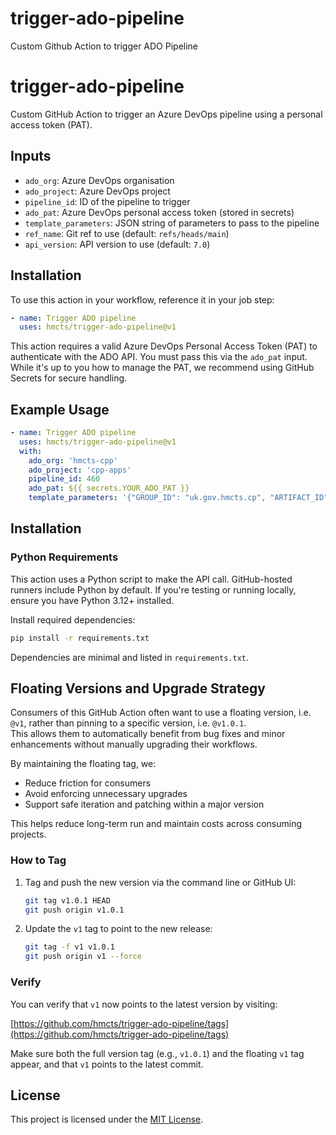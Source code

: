 # trigger-ado-pipeline
Custom Github Action to trigger ADO Pipeline

# trigger-ado-pipeline

Custom GitHub Action to trigger an Azure DevOps pipeline using a personal access token (PAT).

## Inputs

- `ado_org`: Azure DevOps organisation
- `ado_project`: Azure DevOps project
- `pipeline_id`: ID of the pipeline to trigger
- `ado_pat`: Azure DevOps personal access token (stored in secrets)
- `template_parameters`: JSON string of parameters to pass to the pipeline
- `ref_name`: Git ref to use (default: `refs/heads/main`)
- `api_version`: API version to use (default: `7.0`)

## Installation

To use this action in your workflow, reference it in your job step:

```yaml
- name: Trigger ADO pipeline
  uses: hmcts/trigger-ado-pipeline@v1
```

This action requires a valid Azure DevOps Personal Access Token (PAT) to authenticate with the ADO API. You must pass 
this via the `ado_pat` input. While it's up to you how to manage the PAT, we recommend using GitHub Secrets for secure handling.

## Example Usage

```yaml
- name: Trigger ADO pipeline
  uses: hmcts/trigger-ado-pipeline@v1
  with:
    ado_org: 'hmcts-cpp'
    ado_project: 'cpp-apps'
    pipeline_id: 460
    ado_pat: ${{ secrets.YOUR_ADO_PAT }}
    template_parameters: '{"GROUP_ID": "uk.gov.hmcts.cp", "ARTIFACT_ID": "example", "ARTIFACT_VERSION": "1.2.3"}'
```

## Installation

### Python Requirements

This action uses a Python script to make the API call. GitHub-hosted runners include Python by default. If you're testing 
or running locally, ensure you have Python 3.12+ installed.

Install required dependencies:

```bash
pip install -r requirements.txt
```

Dependencies are minimal and listed in `requirements.txt`.

## Floating Versions and Upgrade Strategy

Consumers of this GitHub Action often want to use a floating version, i.e. `@v1`, rather than pinning to a specific version, i.e. `@v1.0.1`.  
This allows them to automatically benefit from bug fixes and minor enhancements without manually upgrading their workflows.

By maintaining the floating tag, we:
- Reduce friction for consumers
- Avoid enforcing unnecessary upgrades
- Support safe iteration and patching within a major version

This helps reduce long-term run and maintain costs across consuming projects.

### How to Tag

1. Tag and push the new version via the command line or GitHub UI:

   ```bash
   git tag v1.0.1 HEAD
   git push origin v1.0.1
   ```

2. Update the `v1` tag to point to the new release:

   ```bash
   git tag -f v1 v1.0.1
   git push origin v1 --force
   ```

### Verify

You can verify that `v1` now points to the latest version by visiting:

[https://github.com/hmcts/trigger-ado-pipeline/tags](https://github.com/hmcts/trigger-ado-pipeline/tags)

Make sure both the full version tag (e.g., `v1.0.1`) and the floating `v1` tag appear, and that `v1` points to the latest commit.

## License

This project is licensed under the [MIT License](LICENSE).
